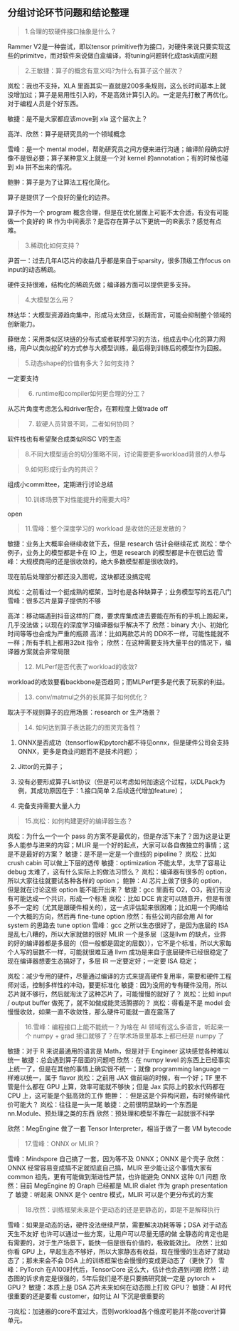 ## 分组讨论环节问题和结论整理

> 1.合理的软硬件接口抽象是什么？

Rammer V2是一种尝试，即以tensor primitive作为接口，对硬件来说只要实现这些的primitve，而对软件来说做白盒编译，将tuning问题转化成task调度问题



> 2.王敏捷：算子的概念有意义吗?为什么有算子这个层次？

岚松：我也不支持，XLA 里面其实一直就是200多条规则，这么长时间基本上就没增加过；算子是易用性引入的，不是高效计算引入的。一定是先打散了再优化。对于编程人员是个好东西。

敏捷：是不是大家都应该move到 xla 这个层次上？

高洋、欣然：算子是研究员的一个领域概念

雪峰：是一个 mental model，帮助研究员之间方便来进行沟通；编译阶段确实好像不是很必要；算子某种意义上就是一个对 kernel 的annotation；有的时候也碰到 xla 拼不出来的情况。

鲍翀：算子是为了让算法工程化简化。

算子是提供了一个良好的量化的边界。

算子作为一个 program 概念合理，但是在优化层面上可能不太合适，有没有可能做一个良好的 IR 作为中间表示？是否存在算子以下更统一的IR表示？感觉有点难。



> 3.稀疏化如何支持？

尹首一：过去几年AI芯片的收益几乎都是来自于sparsity，很多顶级工作focus on input的动态稀疏。

硬件支持很难，结构化的稀疏先做；编译器方面可以提供更多支持。



> 4.大模型怎么用？

林达华：大模型资源趋向集中，形成马太效应，长期而言，可能会抑制整个领域的创新能力。

薛继龙：采用类似区块链的分布式或者联邦学习的方法，组成去中心化的算力网络，用户以类似挖矿的方式参与大模型训练，最后得到训练后的模型作为回报。



> 5.动态shape的价值有多大？如何支持？

一定要支持



> 6. runtime和compiler如何更合理的分工？

从芯片角度考虑怎么和driver配合，在颗粒度上做trade off



> 7. 软硬人员背景不同，二者如何协同？

软件栈也有希望聚合成类似RISC V的生态



> 8.不同大模型适合的切分策略不同，讨论需要更多workload背景的人参与 



> 9.如何形成行业内的共识？

组成小committee，定期进行讨论总结



> 10.训练场景下对性能提升的需要大吗?

open



> 11.雪峰：整个深度学习的 workload 是收敛的还是发散的？

敏捷：业务上大概率会继续收敛下去，但是 research 估计会继续花式
岚松：举个例子，业务上的模型都是卡在 IO 上，但是 research 的模型都是卡在很后边
雪峰：大规模商用的还是很收敛的，绝大多数模型都是很收敛的。

现在前后处理部分都还没入图呢，这块都还没搞定呢

岚松：之前看过一个挺成熟的框架，当时也是各种缺算子；业务模型写的五花八门
雪峰：很多芯片是算子提供的不够

高洋：移动端遇到抖音这样的厂商，要求库集成进去要能在所有的手机上跑起来，几乎没法做；以现在的深度学习编译器似乎解决不了
欣然：binary 大小、初始化时间等等也会成为严重的瓶颈
高洋：比如两款芯片的 DDR不一样，可能性能就不一样；所有手机上都用32bit 指令；
欣然：在这种需要支持大量平台的情况下，编译器方案就会非常局限



> 12. MLPerf是否代表了workload的收敛?

workload的收敛要看backbone是否趋同；而MLPerf更多是代表了玩家的利益。



> 13. conv/matmul之外的长尾算子如何优化？

取决于不规则算子的应用场景：research or 生产场景？



> 14. 如何达到算子表达能力的图灵完备性？

1. ONNX是否成功（tensorflow和pytorch都不待见onnx，但是硬件公司会支持ONNX，更多是商业问题而不是技术问题）；

2. Jittor的元算子；
3. 没有必要形成算子List协议（但是可以考虑如何加速这个过程，以DLPack为例，其成功原因在于：1.接口简单 2.后续迭代增加feature）；
4. 完备支持需要大量人力



> 15.岚松：如何构建更好的编译器生态？

岚松：为什么一个一个 pass 的方案不是最优的，但是存活下来了？因为这是让更多人能参与进来的内容；MLIR 是一个好的起点，大家可以各自做独立的事情；这是不是最好的方案？
敏捷：是不是一定是一个直线的 pipeline？
岚松：比如 crush cabin 可以做上下层的透传
敏捷：optimization 不能太早，太早了容易让 debug 太难了，这有什么实际上的做法习惯么？
岚松：编译器有很多的 option，所以大家往往就要试各种各样的 option；
鲍翀：AI 芯片上做了很多的 option，但是就在讨论这些 option 能不能开出来？
敏捷：gcc 里面有 O2，O3，我们有没有可能达成一个共识，形成一个标准
岚松：比如 DCE 肯定可以随意开，但是有很多不一定的（尤其是跟硬件相关的），这一点评估起来很困难；比如用一个网络给一个大概的方向，然后再 fine-tune option
欣然：有些公司内部会用 AI for system 的思路去 tune option
雪峰：gcc 之所以生态很好了，是因为底层的 ISA 是乱七八糟的，所以大家就做的很好
MLIR 一个是多层（这是llvm 的缺点，业界的好的编译器都是多层的（但一般都是固定的层数）），它不是个标准，所以大家每个人写的层数不一样，可能就很难互通
llvm 成功是来自于底层硬件已经很稳定了
现在编译器想要生态搞好了，多层 IR 一定要定好；一定要 ISA 稳定；

岚松：减少专用的硬件，尽量通过编译的方式来提高硬件复用率，需要和硬件工程师对话，控制多样性的冲动，要更标准化
敏捷：因为没用的专有硬件没用，所以芯片就不够行，然后就淘汰了这种芯片了，可能慢慢的就好了？
岚松：比如 input / output buffer 做死了，就不如做成能灵活腾挪的？
岚松：得看是不是 model 会慢慢收敛，如果一直不收敛性，那么硬件可能就一直在震荡了



> 16.雪峰：编程接口上能不能统一？为啥在 AI 领域有这么多语言，听起来一个 numpy + grad 接口就够了？在学术场景里基本上都已经是 numpy 了

敏捷：对于 R 来说最通用的语言是 Math，但是对于 Engineer 这块感觉各种难以统一
敏捷：总会遇到算子层面的问题吧
欣然：在 numpy level 的东西上已经事实上统一了，但是在其他的事情上确实很不统一；就像 programming language 一样难以统一，属于 flavor
岚松：之前用 JAX 做前端的时候，有一个好；TF 里不管是什么都在 GPU 上算，效率可能就不够快；但是 Jax 实际上的胶水代码都在 CPU 上，这可能是个挺高效的工作
鲍翀：：但是这是个异构问题，有时候传输代价可能大？
岚松：往往是一头一尾
敏捷：之前很明显缺的一个东西是 nn.Module、预处理之类的东西
欣然：预处理和模型不靠在一起就很不科学

欣然：MegEngine 做了一套 Tensor Interpreter，相当于做了一套 VM bytecode



> 17.雪峰：ONNX or MLIR？

雪峰：Mindspore 自己搞了一套，因为等不及 ONNX；ONNX 是个壳子
欣然：ONNX 经常容易变成搞不定就彻底自己搞，MLIR 至少能让这个事情大家有 common 祖先，更有可能做到渐进性严禁，也许能避免 ONNX 这种 0/1 问题
欣然：目前 MegEngine 的 Graph 已经都是 MLIR dialet 作为 graph presentation 了
敏捷：听起来 ONNX 是个 centre 模式，MLIR 可以是个更分布式的方案



> 18.欣然：训练框架未来是个更动态的还是更静态的，即是不是解释执行

雪峰：如果是动态的话，硬件没法继续严禁，需要解决功耗等等；DSA 对于动态天生不友好
也许可以通过一些方案，让用户可以尽量无感的做
全静态的肯定也是有需要的，对于生产场景下，能快一倍是很有价值的，极致能效比。
欣然：比如你看 GPU 上，早起生态不够好，所以大家静态有收益，现在慢慢的生态好了就动态了；那未来会不会 DSA 上的训练框架也会慢慢的变成更动态了（更快了）
雪峰：PyTorch 在A100时代后，TensorCore 这么大，估计也会遇到问题
欣然：动态图的诉求肯定是很强的，5年后我们是不是只要搞研究就一定是 pytorch + GPU？
敏捷：本质上是 DSA 芯片未来如何在动态图上打败 GPU？
敏捷：AI 时代很重要的还是要看 customer，如何让 AI 下沉是很重要的

刁岚松：加速器的core不宜过大，否则workload各个维度可能并不能cover计算单元。

